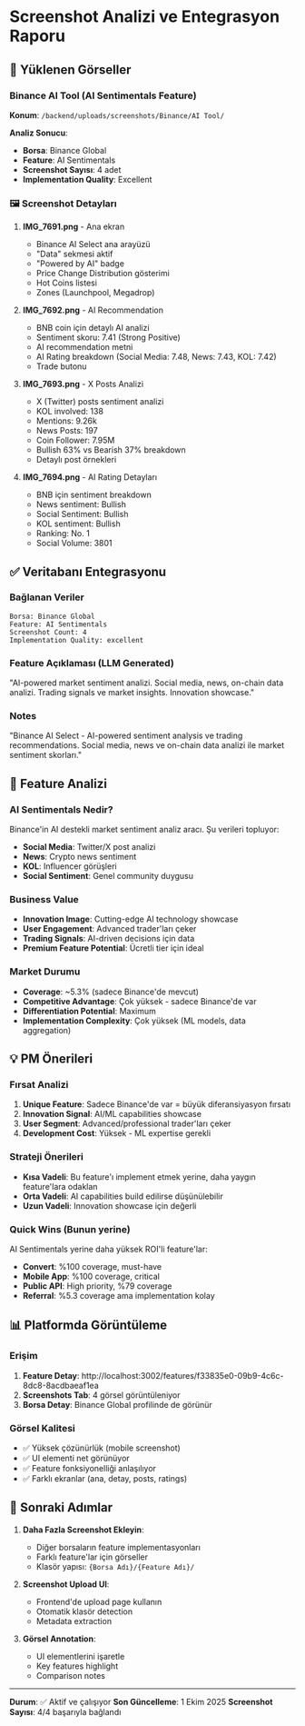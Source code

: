 # Screenshot Analizi ve Entegrasyon Raporu

## 📸 Yüklenen Görseller

### Binance AI Tool (AI Sentimentals Feature)
**Konum**: `/backend/uploads/screenshots/Binance/AI Tool/`

**Analiz Sonucu**:
- **Borsa**: Binance Global
- **Feature**: AI Sentimentals
- **Screenshot Sayısı**: 4 adet
- **Implementation Quality**: Excellent

### 🖼️ Screenshot Detayları

1. **IMG_7691.png** - Ana ekran
   - Binance AI Select ana arayüzü
   - "Data" sekmesi aktif
   - "Powered by AI" badge
   - Price Change Distribution gösterimi
   - Hot Coins listesi
   - Zones (Launchpool, Megadrop)

2. **IMG_7692.png** - AI Recommendation
   - BNB coin için detaylı AI analizi
   - Sentiment skoru: 7.41 (Strong Positive)
   - AI recommendation metni
   - AI Rating breakdown (Social Media: 7.48, News: 7.43, KOL: 7.42)
   - Trade butonu

3. **IMG_7693.png** - X Posts Analizi  
   - X (Twitter) posts sentiment analizi
   - KOL involved: 138
   - Mentions: 9.26k
   - News Posts: 197
   - Coin Follower: 7.95M
   - Bullish 63% vs Bearish 37% breakdown
   - Detaylı post örnekleri

4. **IMG_7694.png** - AI Rating Detayları
   - BNB için sentiment breakdown
   - News sentiment: Bullish
   - Social Sentiment: Bullish
   - KOL sentiment: Bullish
   - Ranking: No. 1
   - Social Volume: 3801

## ✅ Veritabanı Entegrasyonu

### Bağlanan Veriler
```
Borsa: Binance Global
Feature: AI Sentimentals
Screenshot Count: 4
Implementation Quality: excellent
```

### Feature Açıklaması (LLM Generated)
"AI-powered market sentiment analizi. Social media, news, on-chain data analizi. Trading signals ve market insights. Innovation showcase."

### Notes
"Binance AI Select - AI-powered sentiment analysis ve trading recommendations. Social media, news ve on-chain data analizi ile market sentiment skorları."

## 🎯 Feature Analizi

### AI Sentimentals Nedir?
Binance'in AI destekli market sentiment analiz aracı. Şu verileri topluyor:
- **Social Media**: Twitter/X post analizi
- **News**: Crypto news sentiment
- **KOL**: Influencer görüşleri  
- **Social Sentiment**: Genel community duygusu

### Business Value
- **Innovation Image**: Cutting-edge AI technology showcase
- **User Engagement**: Advanced trader'ları çeker
- **Trading Signals**: AI-driven decisions için data
- **Premium Feature Potential**: Ücretli tier için ideal

### Market Durumu
- **Coverage**: ~5.3% (sadece Binance'de mevcut)
- **Competitive Advantage**: Çok yüksek - sadece Binance'de var
- **Differentiation Potential**: Maximum
- **Implementation Complexity**: Çok yüksek (ML models, data aggregation)

## 💡 PM Önerileri

### Fırsat Analizi
1. **Unique Feature**: Sadece Binance'de var = büyük diferansiyasyon fırsatı
2. **Innovation Signal**: AI/ML capabilities showcase
3. **User Segment**: Advanced/professional trader'ları çeker
4. **Development Cost**: Yüksek - ML expertise gerekli

### Strateji Önerileri
- **Kısa Vadeli**: Bu feature'ı implement etmek yerine, daha yaygın feature'lara odaklan
- **Orta Vadeli**: AI capabilities build edilirse düşünülebilir
- **Uzun Vadeli**: Innovation showcase için değerli

### Quick Wins (Bunun yerine)
AI Sentimentals yerine daha yüksek ROI'li feature'lar:
- **Convert**: %100 coverage, must-have
- **Mobile App**: %100 coverage, critical
- **Public API**: High priority, %79 coverage
- **Referral**: %5.3 coverage ama implementation kolay

## 📊 Platformda Görüntüleme

### Erişim
1. **Feature Detay**: http://localhost:3002/features/f33835e0-09b9-4c6c-8dc8-8acdbaeaf1ea
2. **Screenshots Tab**: 4 görsel görüntüleniyor
3. **Borsa Detay**: Binance Global profilinde de görünür

### Görsel Kalitesi
- ✅ Yüksek çözünürlük (mobile screenshot)
- ✅ UI elementi net görünüyor
- ✅ Feature fonksiyonelliği anlaşılıyor
- ✅ Farklı ekranlar (ana, detay, posts, ratings)

## 🔄 Sonraki Adımlar

1. **Daha Fazla Screenshot Ekleyin**:
   - Diğer borsaların feature implementasyonları
   - Farklı feature'lar için görseller
   - Klasör yapısı: `{Borsa Adı}/{Feature Adı}/`

2. **Screenshot Upload UI**:
   - Frontend'de upload page kullanın
   - Otomatik klasör detection
   - Metadata extraction

3. **Görsel Annotation**:
   - UI elementlerini işaretle
   - Key features highlight
   - Comparison notes

---

**Durum**: ✅ Aktif ve çalışıyor
**Son Güncelleme**: 1 Ekim 2025
**Screenshot Sayısı**: 4/4 başarıyla bağlandı
